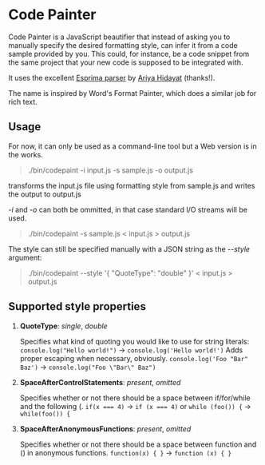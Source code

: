 Code Painter
============

Code Painter is a JavaScript beautifier that instead of asking you to manually specify the desired  formatting style, can infer it from a code sample provided by you. This could, for instance, be a code snippet from the same project that your new code is supposed to be integrated with.

It uses the excellent [Esprima parser](http://esprima.org/) by [Ariya Hidayat](http://ariya.ofilabs.com/) (thanks!).

The name is inspired by Word's Format Painter, which does a similar job for rich text.

Usage
-----

For now, it can only be used as a command-line tool but a Web version is in the works.

> ./bin/codepaint -i input.js -s sample.js -o output.js

transforms the input.js file using formatting style from sample.js and writes the output to output.js

*-i* and *-o* can both be ommitted, in that case standard I/O streams will be used.

> ./bin/codepaint -s sample.js < input.js > output.js

The style can still be specified manually with a JSON string as the *--style* argument:

> ./bin/codepaint --style '{ "QuoteType": "double" }' < input.js > output.js

Supported style properties
--------------------------

1.  **QuoteType**: *single*, *double*

    Specifies what kind of quoting you would like to use for string literals:
    `console.log("Hello world!")` -> `console.log('Hello world!')`
    Adds proper escaping when necessary, obviously.
    `console.log('Foo "Bar" Baz')` -> `console.log("Foo \"Bar\" Baz")`
    
2.  **SpaceAfterControlStatements**: *present*, *omitted*

    Specifies whether or not there should be a space between if/for/while and the following (.
    `if(x === 4)` -> `if (x === 4)` or `while (foo()) {` -> `while(foo()) {`

3.  **SpaceAfterAnonymousFunctions**: *present*, *omitted*

    Specifies whether or not there should be a space between function and () in anonymous functions.
    `function(x) { }` -> `function (x) { }`